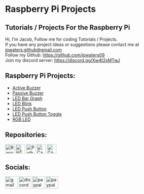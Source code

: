 # Raspberry Pi Projects
Tutorials / Projects For the Raspberry Pi
---
Hi, I'm Jacob,
Follow me for coding Tutorials / Projects.\
If you have any project ideas or suggestions please contact me at jpwaters.github@gmail.com \
Follow my Github: https://github.com/jpwaters09 \
Join my discord server: https://discord.gg/Xw4t2sMTwJ

## Raspberry Pi Projects:
- [Active Buzzer](https://github.com/Jpwaters09/Raspberry-Pi-Projects/tree/main/Buzzer/Active%20Buzzer)
- [Passive Buzzer](https://github.com/Jpwaters09/Raspberry-Pi-Projects/tree/main/Buzzer/Passive%20Buzzer)
- [LED Bar Graph](https://github.com/Jpwaters09/Raspberry-Pi-Projects/tree/main/LED%20Bar%20Graph)
- [LED Blink](https://github.com/Jpwaters09/Raspberry-Pi-Projects/tree/main/LED%20Blink)
- [LED Push Button](https://github.com/Jpwaters09/Raspberry-Pi-Projects/tree/main/LED%20Push%20Button/Push%20Button)
- [LED Push Button Toggle](https://github.com/Jpwaters09/Raspberry-Pi-Projects/tree/main/LED%20Push%20Button/Push%20Button%20Toggle)
- [RGB LED](https://github.com/Jpwaters09/Raspberry-Pi-Projects/tree/main/RGB%20LED)

## Repositories:

<a href="https://github.com/Jpwaters09/Raspberry-Pi-Projects"><img src="https://img.shields.io/badge/Raspberry%20Pi%20Projects-Raspberry%20Pi%20Projects?logo=python&logoColor=white&labelColor=%233776AB&color=grey" alt="Raspberry Pi Projects" height="30" /></a>
<a href="https://github.com/Jpwaters09/HTML-Projects"><img src="https://img.shields.io/badge/HTML%20Projects-HTML%20Projects?logo=HTML5&logoColor=white&labelColor=%23E34F26&color=grey" alt="HTML Projects" height="30"/></a>
<a href="https://github.com/Jpwaters09/Python-Projects"><img src="https://img.shields.io/badge/Python%20Projects-Python%20Projects?logo=python&logoColor=white&labelColor=%233776AB&color=grey" alt="Python Projects" height="30"/></a>
<a href="https://github.com/Jpwaters09/CPP-Projects"><img src="https://img.shields.io/badge/C++%20Projects-C++%20Projects?logo=C%2B%2B&logoColor=white&labelColor=%2300599C&color=grey" alt="C++ Projects" height="30"/></a>
<a href="https://github.com/Jpwaters09/Comment-Remover"><img src="https://img.shields.io/badge/Comment%20Remover-Comment%20Remover?logo=python&logoColor=white&labelColor=%233776AB&color=grey" alt="Comment Remover" height="30"/></a>

## Socials:

<a href="mailto:jpwaters.github@gmail.com"><img margin-right="10px" src="https://img.shields.io/static/v1?message=Gmail&logo=gmail&label=&color=D14836&logoColor=white&labelColor=&style=flat" height="40" alt="gmail logo"/></a>
<a href="https://discord.com/invite/76dFqekSXz"><img src="https://img.shields.io/static/v1?message=Discord&logo=discord&label=&color=7289DA&logoColor=white&labelColor=&style=flat" height="40" alt="discord logo"/></a>
<a href="https://paypal.me/JacobW120"><img src="https://img.shields.io/static/v1?message=PayPal&logo=paypal&label=&color=00457C&logoColor=white&labelColor=&style=flat" height="40" alt="paypal logo"/></a>
<a href="https://github.com/jpwaters09"><img src="https://img.shields.io/static/v1?message=GitHub&logo=github&label=&color=181717&logoColor=white&labelColor=&style=flat" height="40" alt="paypal logo"/></a>
